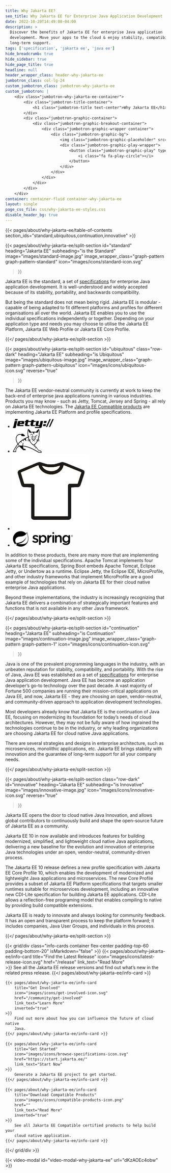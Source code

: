 ```yaml
---
title: Why Jakarta EE?
seo_title: Why Jakarta EE for Enterprise Java Application Development
date: 2022-10-20T14:49:08-04:00
description: >
  Discover the benefits of Jakarta EE for enterprise Java application
  development. Move your apps to the cloud & enjoy stability, compatibility, &
  long-term support.
tags: ['specification', 'jakarta ee', 'java ee']
hide_breadcrumb: true
hide_sidebar: true
hide_page_title: true
headline: null
header_wrapper_class: header-why-jakarta-ee
jumbotron_class: col-lg-24
custom_jumbotron_class: jumbotron-why-jakarta-ee
custom_jumbotron: |
    <div class="jumbotron-why-jakarta-ee-container">
        <div class="jumbotron-title-container">
            <h1 class="jumbotron-title text-center">Why Jakarta EE</h1>
        </div>
        <div class="jumbotron-graphic-container">
            <div class="jumbotron-graphic-breakout-container">
                <div class="jumbotron-graphic-wrapper container">
                    <div class="jumbotron-graphic-bg">
                        <img class="jumbotron-graphic-placeholder" src="images/video-placeholder.jpg" alt="" />
                        <div class="jumbotron-graphic-play-wrapper">
                            <button class="jumbotron-graphic-play" type="button" data-toggle="modal" data-target="#video-modal-why-jakarta-ee" aria-label="Open an explainer video for why you should choose Jakarta EE">
                                <i class="fa fa-play-circle"></i>
                            </button>
                        </div>
                    </div>
                </div>
            </div>
        </div>
    </div>
container: container-fluid container-why-jakarta-ee
layout: single
page_css_file: css/why-jakarta-ee-styles.css
disable_header_bg: true
---
```


{{< pages/about/why-jakarta-ee/table-of-contents section_ids="standard,ubiquitous,continuation,innovative" >}}

{{< pages/about/why-jakarta-ee/split-section
    id="standard"
    heading="Jakarta EE"
    subheading="is the Standard"
    image="images/standard-image.jpg"
    image_wrapper_class="graph-pattern graph-pattern-standard"
    icon="images/icons/standard-icon.svg"
>}}

Jakarta EE is the standard, a set of [specifications](/specifications) for
enterprise Java application development. It is well-understood and widely
accepted because of its stability, portability, and backwards compatibility.

But being the standard does not mean being rigid. Jakarta EE is modular -
capable of being adapted to fit different platforms and profiles for different
organisations all over the world. Jakarta EE enables you to use the individual
specifications independently or together.  Depending on your application type
and needs you may choose to utilise the Jakarta EE Platform, Jakarta EE Web
Profile or Jakarta EE Core Profile.

{{</ pages/about/why-jakarta-ee/split-section >}}

{{< pages/about/why-jakarta-ee/split-section
    id="ubiquitous"
    class="row-dark"
    heading="Jakarta EE"
    subheading="is Ubiquitous"
    image="images/ubiquitous-image.jpg"
    image_wrapper_class="graph-pattern graph-pattern-ubiquitous"
    icon="images/icons/ubiquitous-icon.svg"
    reverse="true"
>}}

The Jakarta EE vendor-neutral community is currently at work to keep the
back-end of enterprise java applications running in various industries.
Products you may know - such as Jetty, Tomcat, Jersey and Spring - all rely on
Jakarta EE technologies. The [Jakarta EE Compatible products](/compatibility/)
are implementing Jakarta EE Platform and profile specifications.

- ![Eclipse Jetty](images/logos/jetty.png)
- ![Tomcat](images/logos/tomcat.svg)
- ![Jersey](images/logos/jersey.png)
- ![Spring](images/logos/spring.svg)

In addition to these products, there are many more that are implementing some
of the individual specifications. Apache Tomcat implements four Jakarta EE
specifications, Spring Boot embeds Apache Tomcat, Eclipse Jetty, or Undertow as
a runtime. Eclipse Jetty, the Eclipse IDE, MicroProfile, and other industry
frameworks that implement MicroProfile are a good example of technologies that
rely on Jakarta EE for their cloud native enterprise Java applications.

Beyond these implementations, the industry is increasingly recognizing that
Jakarta EE delivers a combination of strategically important features and
functions that is not available in any other Java framework.
    
{{</ pages/about/why-jakarta-ee/split-section >}}

{{< pages/about/why-jakarta-ee/split-section 
    id="continuation" 
    heading="Jakarta EE" 
    subheading="is Continuation" 
    image="images/continuation-image.jpg" 
    image_wrapper_class="graph-pattern graph-pattern-1" 
    icon="images/icons/continuation-icon.svg" 
>}}

Java is one of the prevalent programming languages in the industry, with an
unbeaten reputation for stability, compatibility, and portability. With the
rise of Java, Java EE was established as a set of
[specifications](/specifications) for enterprise Java application development.
Java EE has become an application developer’s go-to technology over the past
decade. A vast majority of Fortune 500 companies are running their
mission-critical applications on Java EE, and now, Jakarta EE - they are
choosing an open, vendor-neutral, and community-driven approach to application
development technologies.

Most developers already know that Jakarta EE is the continuation of Java EE,
focusing on modernizing its foundation for today’s needs of cloud
architectures. However, they may not be fully aware of how ingrained the
technologies continue to be in the industry, or why leading organizations are
choosing Jakarta EE for cloud native Java applications.

There are several strategies and designs in enterprise architecture, such as
microservices, monolithic applications, etc. Jakarta EE brings stability with
innovation and the guarantee of long-term support for all your company needs.

{{</ pages/about/why-jakarta-ee/split-section >}}

{{< pages/about/why-jakarta-ee/split-section
    class="row-dark"
    id="innovative"
    heading="Jakarta EE"
    subheading="is Innovative"
    image="images/innovative-image.jpg"
    icon="images/icons/innovative-icon.svg"
    reverse="true"
>}}

Jakarta EE opens the door to cloud native Java Innovation, and allows global
contributors to continuously build and shape the open-source future of Jakarta
EE as a community. 

Jakarta EE 10 in now available and introduces features for building modernized,
simplified, and lightweight cloud native Java applications, delivering a new
baseline for the evolution and innovation of enterprise Java technologies under
an open, vendor-neutral, community-driven process. 

The Jakarta EE 10 release defines a new profile specification with Jakarta EE
Core Profile 10, which enables the development of modernized and lightweight
Java applications and microservices. The new Core Profile provides a subset of
Jakarta EE Platform specifications that targets smaller runtimes suitable for
microservices development, including an innovative new CDI-Lite specification
for building Jakarta EE applications. CDI-Lite allows a reflection-free
programing model that enables compiling to native by providing build
compatible extensions.
 
Jakarta EE is ready to innovate and always looking for community feedback. It
has an open and transparent process to keep the platform forward; it includes
companies, Java User Groups, and individuals in this process. 

{{</ pages/about/why-jakarta-ee/split-section >}}

{{< grid/div class="info-cards container flex-center padding-top-60 padding-bottom-20" isMarkdown="false" >}}
    {{< pages/about/why-jakarta-ee/info-card 
        title="Find the Latest Release" 
        icon="images/icons/latest-release-icon.svg"
        href="/release"
        link_text="Read More"  
    >}}
        See all the Jakarta EE release versions and find out what’s new in the
        related press release.
    {{</ pages/about/why-jakarta-ee/info-card >}}
    
    {{< pages/about/why-jakarta-ee/info-card 
        title="Get Involved"
        icon="images/icons/get-involved-icon.svg"
        href="/community/get-involved"
        link_text="Learn More"
        inverted="true"
    >}}
        Find out more about how you can influence the future of cloud native
        Java.
    {{</ pages/about/why-jakarta-ee/info-card >}}

    {{< pages/about/why-jakarta-ee/info-card
        title="Get Started"
        icon="images/icons/browse-specifications-icon.svg"
        href="https://start.jakarta.ee/"
        link_text="Start Now"
    >}}
        Generate a Jakarta EE project to get started.
    {{</ pages/about/why-jakarta-ee/info-card >}}

    {{< pages/about/why-jakarta-ee/info-card 
        title="Download Compatible Products"
        icon="images/icons/compatible-products-icon.png"
        href=""
        link_text="Read More"
        inverted="true"
    >}}
        See all Jakarta EE Compatible certified products to help build your
        cloud native application.
    {{</ pages/about/why-jakarta-ee/info-card >}}

{{</ grid/div >}}

{{< video-modal id="video-modal-why-jakarta-ee" url="dKzAOEc4obw" >}}
